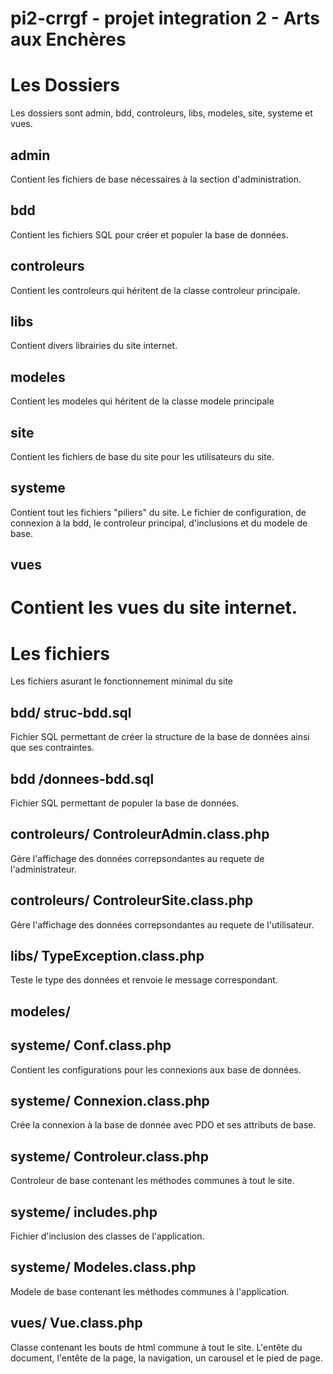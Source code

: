 pi2-crrgf - projet integration 2 - Arts aux Enchères
=========

# Les Dossiers
Les dossiers sont admin, bdd, controleurs, libs, modeles, site, systeme et vues.

## admin
Contient les fichiers de base nécessaires à la section d'administration.

## bdd
Contient les fichiers SQL pour créer et populer la base de données.

## controleurs
Contient les controleurs qui héritent de la classe controleur principale.

## libs
Contient divers librairies du site internet.

## modeles
Contient les modeles qui héritent de la classe modele principale

## site
Contient les fichiers de base du site pour les utilisateurs du site.

## systeme
Contient tout les fichiers "piliers" du site. Le fichier de configuration, de connexion à la bdd, le controleur principal, d'inclusions et du modele de base.

## vues
Contient les vues du site internet.
=========

# Les fichiers
Les fichiers asurant le fonctionnement minimal du site

## bdd/ struc-bdd.sql
Fichier SQL permettant de créer la structure de la base de données ainsi que ses contraintes.

## bdd /donnees-bdd.sql
Fichier SQL permettant de populer la base de données.

## controleurs/ ControleurAdmin.class.php
Gère l'affichage des données correpsondantes au requete de l'administrateur.

## controleurs/ ControleurSite.class.php
Gère l'affichage des données correpsondantes au requete de l'utilisateur.

## libs/ TypeException.class.php
Teste le type des données et renvoie le message correspondant.

## modeles/

## systeme/ Conf.class.php
Contient les configurations pour les connexions aux base de données.

## systeme/ Connexion.class.php
Crée la connexion à la base de donnée avec PDO et ses attributs de base.

## systeme/ Controleur.class.php
Controleur de base contenant les méthodes communes à tout le site.

## systeme/ includes.php
Fichier d'inclusion des classes de l'application.

## systeme/ Modeles.class.php
Modele de base contenant les méthodes communes à l'application.

## vues/ Vue.class.php
Classe contenant les bouts de html commune à tout le site. L'entête du document, l'entête de la page, la navigation, un carousel et le pied de page.
